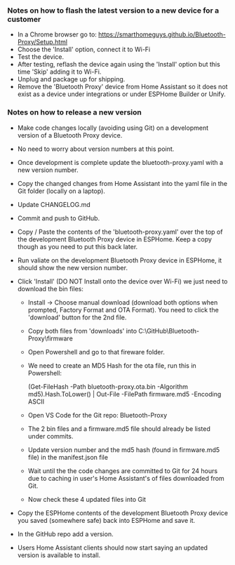 ### Notes on how to flash the latest version to a new device for a customer
- In a Chrome browser go to: https://smarthomeguys.github.io/Bluetooth-Proxy/Setup.html
- Choose the 'Install' option, connect it to Wi-Fi
- Test the device.
- After testing, reflash the device again using the 'Install' option but this time 'Skip' adding it to Wi-Fi.
- Unplug and package up for shipping.
- Remove the 'Bluetooth Proxy' device from Home Assistant so it does not exist as a device under integrations or under ESPHome Builder or Unify.

### Notes on how to release a new version
- Make code changes locally (avoiding using Git) on a development version of a Bluetooth Proxy device.

- No need to worry about version numbers at this point.

- Once development is complete update the bluetooth-proxy.yaml with a new version number.

- Copy the changed changes from Home Assistant into the yaml file in the Git folder (locally on a laptop).

- Update CHANGELOG.md

- Commit and push to GitHub.

- Copy / Paste the contents of the 'bluetooth-proxy.yaml' over the top of the development Bluetooth Proxy device in ESPHome. Keep a copy though as you need to put this back later.

- Run valiate on the development Bluetooth Proxy device in ESPHome, it should show the new version number.

- Click 'Install' (DO NOT Install onto the device over Wi-Fi) we just need to download the bin files:

  - Install -> Choose manual download (download both options when prompted, Factory Format and OTA Format). You need to click the 'download' button for the 2nd file.

  - Copy both files from 'downloads' into C:\GitHub\Bluetooth-Proxy\firmware

  - Open Powershell and go to that fireware folder.

  - We need to create an MD5 Hash for the ota file, run this in Powershell:

    (Get-FileHash -Path bluetooth-proxy.ota.bin -Algorithm md5).Hash.ToLower() | Out-File -FilePath firmware.md5 -Encoding ASCII

  - Open VS Code for the Git repo: Bluetooth-Proxy

  - The 2 bin files and a firmware.md5 file should already be listed under commits.

  - Update version number and the md5 hash (found in firmware.md5 file) in the manifest.json file

  - Wait until the the code changes are committed to Git for 24 hours due to caching in user's Home Assistant's of files downloaded from Git.

  - Now check these 4 updated files into Git

- Copy the ESPHome contents of the development Bluetooth Proxy device you saved (somewhere safe) back into ESPHome and save it.

- In the GitHub repo add a version.

- Users Home Assistant clients should now start saying an updated version is available to install.
